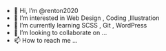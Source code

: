- 👋 Hi, I’m @renton2020
- 👀 I’m interested in Web Design , Coding ,Illustration
- 🌱 I’m currently learning SCSS , Git , WordPress
- 💞️ I’m looking to collaborate on ...
- 📫 How to reach me ...

<!---
renton2020/renton2020 is a ✨ special ✨ repository because its `README.md` (this file) appears on your GitHub profile.
You can click the Preview link to take a look at your changes.
--->
